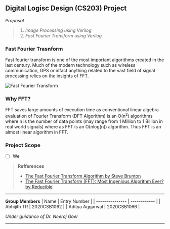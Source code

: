## Digital Logisc Design (CS203) Project
*Proposal*
>1) *Image Processing using Verilog*
>2) *Fast Fourier Transform using Verilog*






### Fast Fourier Trasnform
Fast fourier transform is one of the most important algorithms created in the last century. Much of the modern technology such as wireless communication, GPS or infact anything related to the vast field of signal processing relies on the insights of FFT.

![Fast Fourier Transform](https://i.ytimg.com/vi/h7apO7q16V0/maxresdefault.jpg)

### Why FFT?
FFT saves large amounts of execution time as conventional linear algebra evaluation of Fourier Transform (DFT Algorithm) is an O(n<sup>2</sup>) algorithms where n is the number of data points (may range from 1 Million to 1 Billion in real world signals) where as FFT is an O(nlog(n)) algorithm. Thus FFT is an almost linear algorithm in FFT.
   

### Project Scope

- [ ] We



> **Refferences**
> * [The Fast Fourier Transform Algorithm by Steve Brunton](https://www.youtube.com/watch?v=toj_IoCQE-4&ab_channel=SteveBrunton)
>  * [The Fast Fourier Transform (FFT): Most Ingenious Algorithm Ever? by Reducible](https://www.youtube.com/watch?v=h7apO7q16V0&ab_channel=Reducible)


---
**Group Members**
| Name            | Entry Number |
| --------------- | ------------ |
| Abhijith TR     | 2020CSB1062  |
| Aditya Aggarwal | 2020CSB1066  |

*Under guidance of Dr. Neeraj Goel*
___





